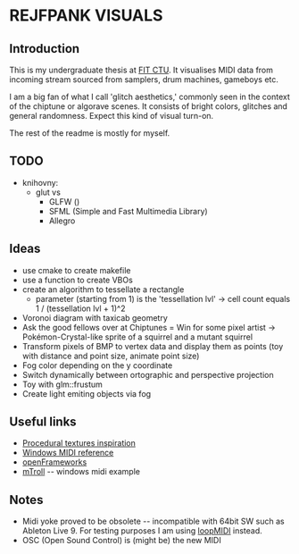 # REJFPANK VISUALS

## Introduction
This is my undergraduate thesis at [FIT CTU](https://www.fit.cvut.cz/en). It visualises MIDI data from incoming stream sourced from samplers, drum machines, gameboys etc.

I am a big fan of what I call 'glitch aesthetics,' commonly seen in the context of the chiptune or algorave scenes. It consists of bright colors, glitches and general randomness. Expect this kind of visual turn-on.

The rest of the readme is mostly for myself. 

## TODO
- knihovny:
	- glut vs
		- GLFW ()
		- SFML (Simple and Fast Multimedia Library)
		- Allegro

## Ideas
- use cmake to create makefile
- use a function to create VBOs
- create an algorithm to tessellate a rectangle
	- parameter (starting from 1) is the 'tessellation lvl' -> cell count equals 1 / (tessellation lvl + 1)^2
- Voronoi diagram with taxicab geometry
- Ask the good fellows over at Chiptunes = Win for some pixel artist -> Pokémon-Crystal-like sprite of a squirrel and a mutant squirrel
- Transform pixels of BMP to vertex data and display them as points (toy with distance and point size, animate point size)
- Fog color depending on the y coordinate
- Switch dynamically between ortographic and perspective projection
- Toy with glm::frustum
- Create light emiting objects via fog

## Useful links
- [Procedural textures inspiration](http://www.upvector.com/?section=Tutorials&subsection=Intro%20to%20Procedural%20Textures)
- [Windows MIDI reference](https://msdn.microsoft.com/en-us/library/windows/desktop/dd798495(v=vs.85).aspx)
- [openFrameworks](http://openframeworks.cc/)
- [mTroll](http://sourceforge.net/p/mtroll/mTroll/ci/default/tree/midi/) -- windows midi example

## Notes
- Midi yoke proved to be obsolete -- incompatible with 64bit SW such as Ableton Live 9. For testing purposes I am using [loopMIDI](www.tobias-erichsen.de/software/loopmidi.html) instead.
- OSC (Open Sound Control) is (might be) the new MIDI